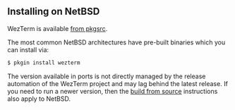 ## Installing on NetBSD

WezTerm is available [from pkgsrc](https://pkgsrc.se/x11/wezterm).

The most common NetBSD architectures have pre-built binaries which you can install via:

```bash
$ pkgin install wezterm
```

The version available in ports is not directly managed by the release
automation of the WezTerm project and may lag behind the latest release.  If
you need to run a newer version, then the [build from source](source.md)
instructions also apply to NetBSD.
